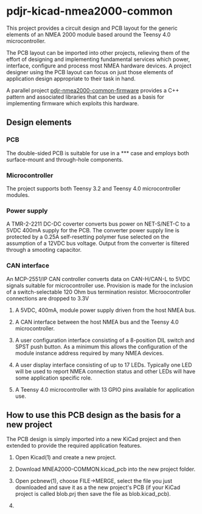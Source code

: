# pdjr-kicad-nmea2000-common

This project provides a circuit design and PCB layout for the generic
elements of an NMEA 2000 module based around the Teensy 4.0
microcontroller.

The PCB layout can be imported into other projects, relieving them of
the effort of designing and implementing fundamental services which
power, interface, configure and process most NMEA hardware devices.
A project designer using the PCB layout can focus on just those
elements of application design appropriate to their task in hand.

A parallel project
[pdjr-nmea2000-common-firmware]()
provides a C++ pattern and associated libraries that can be used as
a basis for implementing firmware which exploits this hardware.

## Design elements

### PCB

The double-sided PCB is suitable for use in a *** case and employs
both surface-mount and through-hole components.

### Microcontroller

The project supports both Teensy 3.2 and Teensy 4.0 microcontroller
modules.

### Power supply

A TMR-2-2211 DC-DC coverter converts bus power on NET-S/NET-C to a
5VDC 400mA supply for the PCB. The converter power supply line is
protected by a 0.25A self-resetting polymer fuse selected on the
assumption of a 12VDC bus voltage. Output from the converter is
filtered through a smooting capacitor.

### CAN interface

An MCP-2551/IP CAN controller converts data on CAN-H/CAN-L to 5VDC
signals suitable for microcontroller use. Provision is made for the
inclusion of a switch-selectable 120 Ohm bus termination resistor.
Microocontroller connections are dropped to 3.3V

1. A 5VDC, 400mA, module power supply driven from the host NMEA bus.
   
2. A CAN interface between the host NMEA bus and the Teensy 4.0
   microcontroller.
   
3. A user configuration interface consisting of a 8-position DIL
   switch and SPST push button. As a minimum this allows the
   configuration of the module instance address required by many
   NMEA devices.
   
4. A user display interface consisting of up to 17 LEDs. Typically
   one LED will be used to report NMEA connection status and other
   LEDs will have some application specific role.
   
5. A Teensy 4.0 microcontroller with 13 GPIO pins available for
   application use.
   
## How to use this PCB design as the basis for a new project

The PCB design is simply imported into a new KiCad project and then
extended to provide the required application features.

1. Open Kicad(1) and create a new project.

2. Download MNEA2000-COMMON.kicad_pcb into the new project folder.

3. Open pcbnew(1), choose FILE->MERGE, select the file you just
   downloaded and save it as a the new project's PCB (if your KiCad
   project is called blob.prj then save the file as blob.kicad_pcb).
   
4. 
